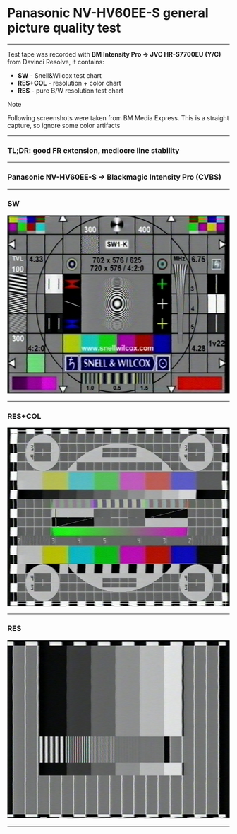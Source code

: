 # Panasonic NV-HV60EE-S general picture quality test

<hr>

Test tape was recorded with **BM Intensity Pro -> JVC HR-S7700EU (Y/C)** from Davinci Resolve, it contains:
* **SW** - Snell&Wilcox test chart
* **RES+COL** - resolution + color chart
* **RES** - pure B/W resolution test chart

> [!NOTE]
> Following screenshots were taken from BM Media Express. This is a straight capture, so ignore some color artifacts

<hr>

### TL;DR: good FR extension, mediocre line stability

<hr>

### Panasonic NV-HV60EE-S -> Blackmagic Intensity Pro (CVBS)

<hr>

### SW

![SW.png](HV60_SW.png)

<hr>

### RES+COL

![RES+COL.png](HV60_RES%2BCOL.png)

<hr>

### RES

![RES.png](HV60_RES.png)

<hr>

